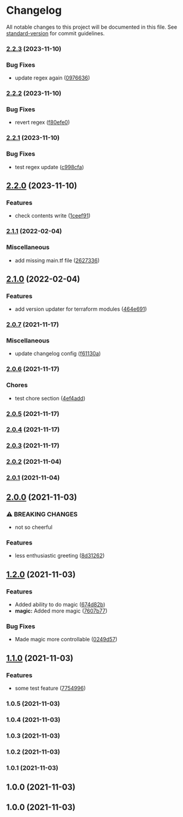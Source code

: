 # Changelog

All notable changes to this project will be documented in this file. See [standard-version](https://github.com/conventional-changelog/standard-version) for commit guidelines.

### [2.2.3](https://github.com/Health-Education-England/tis-poc-automated-versioned-releases/compare/v2.2.2...v2.2.3) (2023-11-10)


### Bug Fixes

* update regex again ([0976636](https://github.com/Health-Education-England/tis-poc-automated-versioned-releases/commit/0976636415ab7bde75cdbcdf297f89c5ee97e801))

### [2.2.2](https://github.com/Health-Education-England/tis-poc-automated-versioned-releases/compare/v2.2.1...v2.2.2) (2023-11-10)


### Bug Fixes

* revert regex ([f80efe0](https://github.com/Health-Education-England/tis-poc-automated-versioned-releases/commit/f80efe06274ce40607bd46b461f301af5641c4c5))

### [2.2.1](https://github.com/Health-Education-England/tis-poc-automated-versioned-releases/compare/v2.2.0...v2.2.1) (2023-11-10)


### Bug Fixes

* test regex update ([c998cfa](https://github.com/Health-Education-England/tis-poc-automated-versioned-releases/commit/c998cfaa313d931f599cbb83c37f1b3dc2aab615))

## [2.2.0](https://github.com/Health-Education-England/tis-poc-automated-versioned-releases/compare/v2.1.1...v2.2.0) (2023-11-10)


### Features

* check contents write ([1ceef91](https://github.com/Health-Education-England/tis-poc-automated-versioned-releases/commit/1ceef91bc66ec4f046632746a0be15da5f2ee3a7))

### [2.1.1](https://github.com/Health-Education-England/tis-poc-automated-versioned-releases/compare/v2.1.0...v2.1.1) (2022-02-04)


### Miscellaneous

* add missing main.tf file ([2627336](https://github.com/Health-Education-England/tis-poc-automated-versioned-releases/commit/26273363d3772e08832b1403dd13305af3dc5ef2))

## [2.1.0](https://github.com/Health-Education-England/tis-poc-automated-versioned-releases/compare/v2.0.7...v2.1.0) (2022-02-04)


### Features

* add version updater for terraform modules ([464e691](https://github.com/Health-Education-England/tis-poc-automated-versioned-releases/commit/464e691996c84880a8ae98b2380a12f089384315))

### [2.0.7](https://github.com/Health-Education-England/tis-poc-automated-versioned-releases/compare/v2.0.6...v2.0.7) (2021-11-17)


### Miscellaneous

* update changelog config ([f61130a](https://github.com/Health-Education-England/tis-poc-automated-versioned-releases/commit/f61130a91d6519ff18e52d79334ce409a19f8134))

### [2.0.6](https://github.com/Health-Education-England/tis-poc-automated-versioned-releases/compare/v2.0.5...v2.0.6) (2021-11-17)


### Chores

* test chore section ([4ef4add](https://github.com/Health-Education-England/tis-poc-automated-versioned-releases/commit/4ef4add8bdd4550e60ba3acbce0034b2ce1055b0))

### [2.0.5](https://github.com/Health-Education-England/tis-poc-automated-versioned-releases/compare/v2.0.4...v2.0.5) (2021-11-17)

### [2.0.4](https://github.com/Health-Education-England/tis-poc-automated-versioned-releases/compare/v2.0.3...v2.0.4) (2021-11-17)

### [2.0.3](https://github.com/Health-Education-England/tis-poc-automated-versioned-releases/compare/v2.0.2...v2.0.3) (2021-11-17)

### [2.0.2](https://github.com/Health-Education-England/tis-poc-automated-versioned-releases/compare/v2.0.1...v2.0.2) (2021-11-04)

### [2.0.1](https://github.com/Health-Education-England/tis-poc-automated-versioned-releases/compare/v2.0.0...v2.0.1) (2021-11-04)

## [2.0.0](https://github.com/Health-Education-England/tis-poc-automated-versioned-releases/compare/v1.2.0...v2.0.0) (2021-11-03)


### ⚠ BREAKING CHANGES

* not so cheerful

### Features

* less enthusiastic greeting ([8d31262](https://github.com/Health-Education-England/tis-poc-automated-versioned-releases/commit/8d31262f9b7ae052618aa0f02e743272b5e5b50c))

## [1.2.0](https://github.com/Health-Education-England/tis-poc-automated-versioned-releases/compare/v1.1.0...v1.2.0) (2021-11-03)


### Features

* Added ability to do magic ([674d82b](https://github.com/Health-Education-England/tis-poc-automated-versioned-releases/commit/674d82bc43ad6d6c67042e347fa89096f9d86a70))
* **magic:** Added more magic ([7607b77](https://github.com/Health-Education-England/tis-poc-automated-versioned-releases/commit/7607b7736113ed55191c616c5b11aa569d9af58a))


### Bug Fixes

* Made magic more controllable ([0249d57](https://github.com/Health-Education-England/tis-poc-automated-versioned-releases/commit/0249d5736cd259c152d7d70cf8d64be7106bd2e3))

## [1.1.0](https://github.com/Health-Education-England/tis-poc-automated-versioned-releases/compare/v1.0.5...v1.1.0) (2021-11-03)


### Features

* some test feature ([7754996](https://github.com/Health-Education-England/tis-poc-automated-versioned-releases/commit/77549967440d5db8eeb68922bdd427f438c1314a))

### 1.0.5 (2021-11-03)

### 1.0.4 (2021-11-03)

### 1.0.3 (2021-11-03)

### 1.0.2 (2021-11-03)

### 1.0.1 (2021-11-03)

## 1.0.0 (2021-11-03)

## 1.0.0 (2021-11-03)
